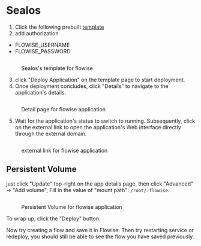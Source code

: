 # Sealos

1. Click the following prebuilt [template](https://template.cloud.sealos.io/deploy?templateName=flowise)
2. add authorization

* FLOWISE\_USERNAME
* FLOWISE\_PASSWORD

<figure><img src="../.gitbook/assets/sealos/deployment/1.jpg" alt=""><figcaption><p>Sealos's template for flowise </p></figcaption></figure>

3. click "Deploy Application" on the template page to start deployment.
4. Once deployment concludes, click "Details" to navigate to the application's details.

<figure><img src="../.gitbook/assets/sealos/deployment/2.png" alt=""><figcaption><p>Detail page for flowise application </p></figcaption></figure>

5. Wait for the application's status to switch to running. Subsequently, click on the external link to open the application's Web interface directly through the external domain.

<figure><img src="../.gitbook/assets/sealos/deployment/3.png" alt=""><figcaption><p>external link for flowise application </p></figcaption></figure>

## Persistent Volume

just click "Update" top-right on the app details page, then click "Advanced" -> "Add volume", Fill in the value of "mount path": `/root/.flowise`.

<figure><img src="../.gitbook/assets/sealos/deployment/4.png" alt=""><figcaption><p>Persistent Volume for flowise application </p></figcaption></figure>

To wrap up, click the "Deploy" button.

Now try creating a flow and save it in Flowise. Then try restarting service or redeploy, you should still be able to see the flow you have saved previously.